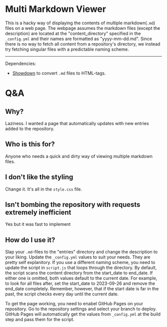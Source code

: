 # Multi Markdown Viewer
This is a hacky way of displaying the contents of multiple markdown(```.md```) files on a web page. The webpage assumes the markdown files (except the description) are located at the "content_directory" specified in the ```_config.yml``` and their names are formatted as "yyyy-mm-dd.md". Since there is no way to fetch all content from a repository's directory, we instead try fetching singular files with a predictable naming scheme.


---
Dependencies:
- [Showdown](https://github.com/showdownjs/showdown) to convert ```.md``` files to HTML-tags.


# Q&A
## Why?
Laziness. I wanted a page that automatically updates with new entries added to the repository. 

## Who is this for?
Anyone who needs a quick and dirty way of viewing multiple markdown files.

## I don't like the styling
Change it. It's all in the ```style.css``` file.

## Isn't bombing the repository with requests extremely inefficient
Yes but it was fast to implement

## How do I use it?
Slap your ```.md```-files to the "entries" directory and change the description to your liking. Update the ```_config.yml``` values to suit your needs. They are pretty self explanitory. If you use a different naming scheme, you need to update the script in ```script.js``` that loops through the directory. By default, the script scans the content directory from the start_date to end_date. If either one is omitted, both values default to the current date. For example, to look for all files after, set the start_date to 2023-09-26 and remove the end_date completely. Remember, however, that if the start date is far in the past, the script checks every day until the current date. 

To get the page working, you need to enabel GitHub Pages on your repository. Go to the repository settings and select your branch to deploy. GitHub Pages will automatically get the values from ```_config.yml``` at the build step and pass them for the script. 
